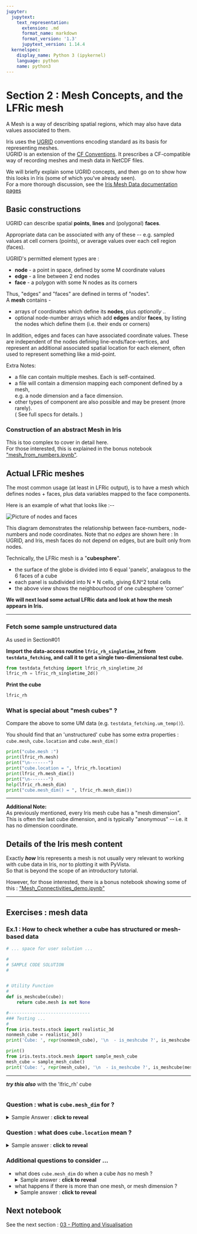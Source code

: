 ```yaml
---
jupyter:
  jupytext:
    text_representation:
      extension: .md
      format_name: markdown
      format_version: '1.3'
      jupytext_version: 1.14.4
  kernelspec:
    display_name: Python 3 (ipykernel)
    language: python
    name: python3
---
```


# Section 2 : Mesh Concepts, and the LFRic mesh

A Mesh is a way of describing spatial regions, which may also have data values associated to them.

Iris uses the [UGRID](http://ugrid-conventions.github.io/ugrid-conventions/) conventions encoding standard as its basis for representing meshes.  
UGRID is an extension of the [CF Conventions](https://cfconventions.org/Data/cf-conventions/cf-conventions-1.10/cf-conventions.html).  It prescribes a CF-compatible way of recording meshes and mesh data in NetCDF files.  

We will briefly explain some UGRID concepts, and then go on to show how this looks in Iris (some of which you've already seen).  
For a more thorough discussion, see the [Iris Mesh Data documentation pages](https://scitools-iris.readthedocs.io/en/latest/further_topics/ugrid/data_model.html#)

<!-- #region tags=[] -->
## Basic constructions

UGRID can describe spatial **points**, **lines** and (polygonal) **faces**.  

Appropriate data can be associated with any of these -- e.g. sampled values at cell corners (points), 
or average values over each cell region (faces).

UGRID's permitted element types are :
  * **node** - a point in space, defined by some M coordinate values
  * **edge** - a line between 2 end nodes
  * **face** - a polygon with some N nodes as its corners

Thus, "edges" and "faces" are defined in terms of "nodes".  
A **mesh** contains -
  * arrays of coordinates which define its **nodes**, plus _optionally_ ..
  * optional node-number arrays which add **edges** and/or **faces**, by listing the nodes which define them (i.e. their ends or corners)

In addition, edges and faces can have associated coordinate values.
These are independent of the nodes defining line-ends/face-vertices, and represent an additional associated
spatial location for each element, often used to represent something like a mid-point.
<!-- #endregion -->

<!-- #region tags=[] -->
Extra Notes: 
  * a file can contain multiple meshes.  Each is self-contained.
  * a file will contain a dimension mapping each component defined by a mesh,  
    e.g. a node dimension and a face dimension.
  * other types of component are also possible and may be present (more rarely).  
    ( See full specs for details. )  

<!-- #endregion -->

### Construction of an abstract Mesh in Iris
This is too complex to cover in detail here.  
For those interested, this is explained in the bonus notebook ["mesh_from_numbers.ipynb"](./mesh_from_numbers.ipynb).


## Actual LFRic meshes

The most common usage (at least in LFRic output), is to have a mesh which defines nodes + faces, 
plus data variables mapped to the face components.

Here is an example of what that looks like :--


![Picture of nodes and faces](LFRic_mesh.svg)


This diagram demonstrates the relationship between face-numbers, node-numbers and node coordinates.
Note that no _edges_ are shown here :  In UGRID, and Iris, mesh faces do not depend on edges, but are built only from nodes.

Technically, the LFRic mesh is a "**cubesphere**".  
  * the surface of the globe is divided into 6 equal 'panels', analagous to the 6 faces of a cube
  * each panel is subdivided into N * N cells, giving 6.N^2 total cells
  * the above view shows the neighbourhood of one cubesphere 'corner'

**We will next load some actual LFRic data and look at how the mesh appears in Iris.**


---

### Fetch some sample unstructured data
As used in Section#01

**Import the data-access routine `lfric_rh_singletime_2d` from `testdata_fetching`, and call it to get a single two-dimensional test cube.**

```python
from testdata_fetching import lfric_rh_singletime_2d
lfric_rh = lfric_rh_singletime_2d()
```

**Print the cube**

```python tags=[]
lfric_rh
```

### What is special about "mesh cubes" ?

Compare the above to some UM data (e.g. `testdata_fetching.um_temp()`).

You should find that an 'unstructured' cube has some extra properties : `cube.mesh`, `cube.location` and `cube.mesh_dim()`  


```python
print("cube.mesh :")
print(lfric_rh.mesh)
print("\n-------")
print("cube.location = ", lfric_rh.location)
print(lfric_rh.mesh_dim())
print("\n-------")
help(lfric_rh.mesh_dim)
print("cube.mesh_dim() = ", lfric_rh.mesh_dim())
```

---
**Additional Note:**  
As previously mentioned, every Iris mesh cube has a "mesh dimension".
This is often the last cube dimension, and is typically "anonymous" -- i.e. it has no dimension coordinate.


## Details of the Iris mesh content

Exactly ***how*** Iris represents a mesh is not usually very relevant to working with cube data in Iris, nor to plotting it with PyVista.  
So that is beyond the scope of an introductory tutorial.  

However, for those interested, there is a bonus notebook showing some of this : ["Mesh_Connectivities_demo.ipynb"](./Mesh_Connectivities_demo.ipynb)


<!-- #region tags=[] -->
---

## Exercises : mesh data

### Ex.1 : How to check whether a cube has structured or mesh-based data
<!-- #endregion -->

```python tags=[]
# ... space for user solution ...
```

```python tags=[]
#
# SAMPLE CODE SOLUTION
#


# Utility Function
#
def is_meshcube(cube):
    return cube.mesh is not None

#-------------------------------
### Testing ...
#
from iris.tests.stock import realistic_3d
nonmesh_cube = realistic_3d()
print('Cube: ', repr(nonmesh_cube), '\n  - is_meshcube ?', is_meshcube(nonmesh_cube))

print()
from iris.tests.stock.mesh import sample_mesh_cube
mesh_cube = sample_mesh_cube()
print('Cube: ', repr(mesh_cube), '\n  - is_meshcube ?', is_meshcube(mesh_cube))
```

<!-- #region tags=[] -->
---
***try this also*** with the 'lfric_rh' cube
<!-- #endregion -->

```python

```

### Question : what is `cube.mesh_dim` for ?


<details><summary>Sample Answer : <b>click to reveal</b></summary>
It is a function which you call, returning an integer.
<br/>The result tells you which cube dimension is the mesh dimension  -- that is, the cube dimension which indexes the individual elements of the mesh

See [Iris API docs for `Cube.mesh_dim`](https://scitools-iris.readthedocs.io/en/latest/generated/api/iris/cube.html#iris.cube.Cube.mesh_dim)

</details>


### Question : what does `cube.location` mean ?

<details><summary>Sample answer : <b>click to reveal</b></summary>
It returns a string, "node", "edge" or "face", indicating the type of mesh element which the cube data is mapped to.

See in [Iris "Mesh Support" docs](https://scitools-iris.readthedocs.io/en/latest/further_topics/ugrid/data_model.html?highlight=location#the-basics)

</details>


### Additional questions to consider ...

  * what does `cube.mesh_dim` do when a cube *has* no mesh ?
        <details><summary>Sample answer : <b>click to reveal</b></summary>
    It returns `None`.
    </details>
  * what happens if there is more than one mesh, or mesh dimension ?
    <details><summary>Sample answer : <b>click to reveal</b></summary>
    A bit of a "trick question" !  
    </br>In UGRID, a data-variable can have at most <i>one</i> location and mesh.  Therefore, since each Iris cube represents a CF data-variable, it can only have one mesh, and one mesh dimension -- that of its location in the mesh.
    </details>


## Next notebook
See the next section : [03 - Plotting and Visualisation](./Sec_03_Plotting.ipynb)

```python

```
